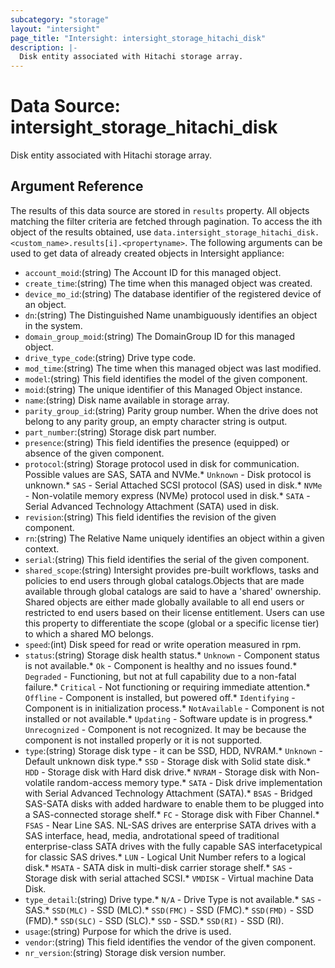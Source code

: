```yaml
---
subcategory: "storage"
layout: "intersight"
page_title: "Intersight: intersight_storage_hitachi_disk"
description: |-
  Disk entity associated with Hitachi storage array.
---
```


# Data Source: intersight_storage_hitachi_disk
Disk entity associated with Hitachi storage array.
## Argument Reference
The results of this data source are stored in `results` property.
All objects matching the filter criteria are fetched through pagination.
To access the ith object of the results obtained, use `data.intersight_storage_hitachi_disk.<custom_name>.results[i].<propertyname>`.
The following arguments can be used to get data of already created objects in Intersight appliance:
* `account_moid`:(string) The Account ID for this managed object. 
* `create_time`:(string) The time when this managed object was created. 
* `device_mo_id`:(string) The database identifier of the registered device of an object. 
* `dn`:(string) The Distinguished Name unambiguously identifies an object in the system. 
* `domain_group_moid`:(string) The DomainGroup ID for this managed object. 
* `drive_type_code`:(string) Drive type code. 
* `mod_time`:(string) The time when this managed object was last modified. 
* `model`:(string) This field identifies the model of the given component. 
* `moid`:(string) The unique identifier of this Managed Object instance. 
* `name`:(string) Disk name available in storage array. 
* `parity_group_id`:(string) Parity group number. When the drive does not belong to any parity group, an empty character string is output. 
* `part_number`:(string) Storage disk part number. 
* `presence`:(string) This field identifies the presence (equipped) or absence of the given component. 
* `protocol`:(string) Storage protocol used in disk for communication. Possible values are SAS, SATA and NVMe.* `Unknown` - Disk protocol is unknown.* `SAS` - Serial Attached SCSI protocol (SAS) used in disk.* `NVMe` - Non-volatile memory express (NVMe) protocol used in disk.* `SATA` - Serial Advanced Technology Attachment (SATA) used in disk. 
* `revision`:(string) This field identifies the revision of the given component. 
* `rn`:(string) The Relative Name uniquely identifies an object within a given context. 
* `serial`:(string) This field identifies the serial of the given component. 
* `shared_scope`:(string) Intersight provides pre-built workflows, tasks and policies to end users through global catalogs.Objects that are made available through global catalogs are said to have a 'shared' ownership. Shared objects are either made globally available to all end users or restricted to end users based on their license entitlement. Users can use this property to differentiate the scope (global or a specific license tier) to which a shared MO belongs. 
* `speed`:(int) Disk speed for read or write operation measured in rpm. 
* `status`:(string) Storage disk health status.* `Unknown` - Component status is not available.* `Ok` - Component is healthy and no issues found.* `Degraded` - Functioning, but not at full capability due to a non-fatal failure.* `Critical` - Not functioning or requiring immediate attention.* `Offline` - Component is installed, but powered off.* `Identifying` - Component is in initialization process.* `NotAvailable` - Component is not installed or not available.* `Updating` - Software update is in progress.* `Unrecognized` - Component is not recognized. It may be because the component is not installed properly or it is not supported. 
* `type`:(string) Storage disk type - it can be SSD, HDD, NVRAM.* `Unknown` - Default unknown disk type.* `SSD` - Storage disk with Solid state disk.* `HDD` - Storage disk with Hard disk drive.* `NVRAM` - Storage disk with Non-volatile random-access memory type.* `SATA` - Disk drive implementation with Serial Advanced Technology Attachment (SATA).* `BSAS` - Bridged SAS-SATA disks with added hardware to enable them to be plugged into a SAS-connected storage shelf.* `FC` - Storage disk with Fiber Channel.* `FSAS` - Near Line SAS. NL-SAS drives are enterprise SATA drives with a SAS interface, head, media, androtational speed of traditional enterprise-class SATA drives with the fully capable SAS interfacetypical for classic SAS drives.* `LUN` - Logical Unit Number refers to a logical disk.* `MSATA` - SATA disk in multi-disk carrier storage shelf.* `SAS` - Storage disk with serial attached SCSI.* `VMDISK` - Virtual machine Data Disk. 
* `type_detail`:(string) Drive type.* `N/A` - Drive Type is not available.* `SAS` - SAS.* `SSD(MLC)` - SSD (MLC).* `SSD(FMC)` - SSD (FMC).* `SSD(FMD)` - SSD (FMD).* `SSD(SLC)` - SSD (SLC).* `SSD` - SSD.* `SSD(RI)` - SSD (RI). 
* `usage`:(string) Purpose for which the drive is used. 
* `vendor`:(string) This field identifies the vendor of the given component. 
* `nr_version`:(string) Storage disk version number. 
 